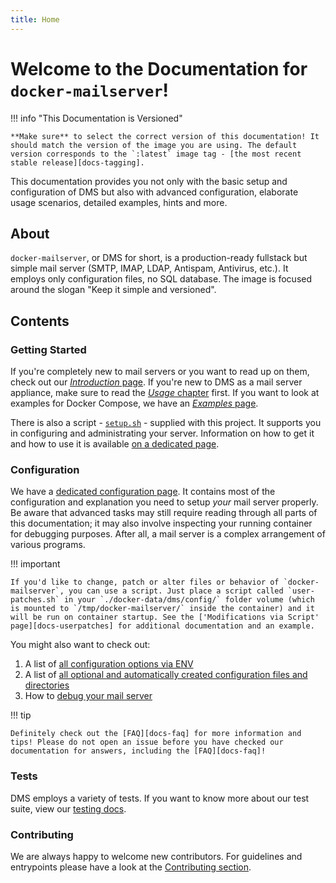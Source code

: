 ```yaml
---
title: Home
---
```


# Welcome to the Documentation for `docker-mailserver`!

!!! info "This Documentation is Versioned"

    **Make sure** to select the correct version of this documentation! It should match the version of the image you are using. The default version corresponds to the `:latest` image tag - [the most recent stable release][docs-tagging].

This documentation provides you not only with the basic setup and configuration of DMS but also with advanced configuration, elaborate usage scenarios, detailed examples, hints and more.

[docs-tagging]: ./usage.md#tagging-convention

## About

`docker-mailserver`, or DMS for short, is a production-ready fullstack but simple mail server (SMTP, IMAP, LDAP, Antispam, Antivirus, etc.). It employs only configuration files, no SQL database. The image is focused around the slogan "Keep it simple and versioned".

## Contents

### Getting Started

If you're completely new to mail servers or you want to read up on them, check out our [_Introduction_ page][docs-introduction]. If you're new to DMS as a mail server appliance, make sure to read the [_Usage_ chapter][docs-usage] first. If you want to look at examples for Docker Compose, we have an [_Examples_ page][docs-examples].

There is also a script - [`setup.sh`][github-file-setupsh] - supplied with this project. It supports you in configuring and administrating your server. Information on how to get it and how to use it is available [on a dedicated page][docs-setupsh].

[docs-introduction]: ./introduction/
[docs-usage]: ./usage/
[docs-examples]: ./examples/tutorials/basic-installation/
[github-file-setupsh]: https://github.com/docker-mailserver/docker-mailserver/blob/master/setup.sh
[docs-setupsh]: ./config/setup.sh/

### Configuration

We have a [dedicated configuration page][docs-environment]. It contains most of the configuration and explanation you need to setup _your_ mail server properly. Be aware that advanced tasks may still require reading through all parts of this documentation; it may also involve inspecting your running container for debugging purposes. After all, a mail server is a complex arrangement of various programs.

!!! important

    If you'd like to change, patch or alter files or behavior of `docker-mailserver`, you can use a script. Just place a script called `user-patches.sh` in your `./docker-data/dms/config/` folder volume (which is mounted to `/tmp/docker-mailserver/` inside the container) and it will be run on container startup. See the ['Modifications via Script' page][docs-userpatches] for additional documentation and an example.

You might also want to check out:

1. A list of [all configuration options via ENV][docs-environment]
2. A list of [all optional and automatically created configuration files and directories][docs-optionalconfig]
3. How to [debug your mail server][docs-debugging]

!!! tip

    Definitely check out the [FAQ][docs-faq] for more information and tips! Please do not open an issue before you have checked our documentation for answers, including the [FAQ][docs-faq]!

[docs-environment]: ./config/environment.md
[docs-userpatches]: ./faq.md#how-to-adjust-settings-with-the-user-patchessh-script
[docs-setupsh]: ./config/setup.sh.md
[docs-optionalconfig]: ./config/advanced/optional-config.md
[docs-faq]: ./faq.md
[docs-debugging]: ./config/debugging.md

### Tests

DMS employs a variety of tests. If you want to know more about our test suite, view our [testing docs][docs-tests].

[docs-tests]: ./contributing/tests/

### Contributing

We are always happy to welcome new contributors. For guidelines and entrypoints please have a look at the [Contributing section][docs-contributing].

[docs-contributing]: ./contributing/issues-and-pull-requests/
